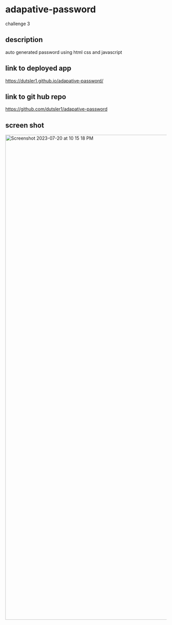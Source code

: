 # adapative-password
challenge 3

## description 
auto generated password using html css and javascript
## link to deployed app
https://dutsler1.github.io/adapative-password/

## link to git hub repo
https://github.com/dutsler1/adapative-password

## screen shot
<img width="1512" alt="Screenshot 2023-07-20 at 10 15 18 PM" src="https://github.com/dutsler1/adapative-password/assets/131929777/f1242475-818e-44e2-b897-75bdc69190ed">
